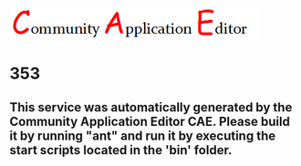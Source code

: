 ![CAE](https://github.com/PhilCAEOrg/CAE-Deployment-Temp/blob/master/microservice-353/img/logo.png)  

353
===================


This service was automatically generated by the Community Application Editor CAE. Please build it by running "ant" and run it by executing the start scripts located in the 'bin' folder.
---------------

